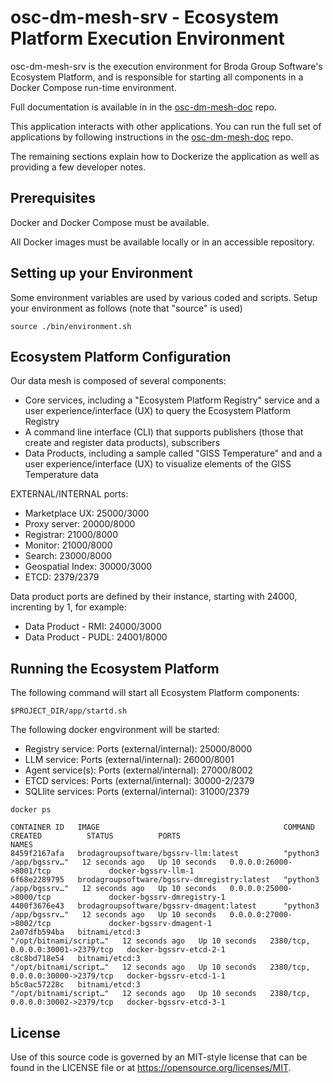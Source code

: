 # osc-dm-mesh-srv - Ecosystem Platform Execution Environment

osc-dm-mesh-srv is the execution environment for Broda Group
Software's Ecosystem Platform, and is responsible for starting all
components in a Docker Compose run-time environment.

Full documentation is available in in the
[osc-dm-mesh-doc](https://github.com/brodagroupsoftware/osc-dm-mesh-doc)
repo.

This application interacts with other applications. You can run
the full set of applications by following instructions in the
[osc-dm-mesh-doc](https://github.com/brodagroupsoftware/osc-dm-mesh-doc)
repo.

The remaining sections explain how to Dockerize the application
as well as providing a few developer notes.

## Prerequisites

Docker and Docker Compose must be available.

All Docker images must be available locally or in an
accessible repository.

## Setting up your Environment

Some environment variables are used by various coded and scripts.
Setup your environment as follows (note that "source" is used)
~~~~
source ./bin/environment.sh
~~~~

## Ecosystem Platform Configuration

Our data mesh is composed of several components:
- Core services, including a "Ecosystem Platform Registry" service
and a user experience/interface (UX) to query the Ecosystem Platform Registry
- A command line interface (CLI) that supports publishers (those
that create and register data products), subscribers
- Data Products, including a sample called "GISS Temperature" and
and a user experience/interface (UX) to visualize elements of
the GISS Temperature data

EXTERNAL/INTERNAL ports:
- Marketplace UX:  25000/3000
- Proxy server: 20000/8000
- Registrar:  21000/8000
- Monitor:  21000/8000
- Search: 23000/8000
- Geospatial Index: 30000/3000
- ETCD: 2379/2379

Data product ports are defined by their instance,
starting with 24000, increnting by 1, for example:
- Data Product - RMI: 24000/3000
- Data Product - PUDL: 24001/8000


## Running the Ecosystem Platform

The following command will start all Ecosystem Platform components:
~~~~
$PROJECT_DIR/app/startd.sh
~~~~

The following docker engvironment will be started:
- Registry service: Ports (external/internal): 25000/8000
- LLM service: Ports (external/internal): 26000/8001
- Agent service(s): Ports (external/internal): 27000/8002
- ETCD services: Ports (external/internal): 30000-2/2379
- SQLlite services: Ports (external/internal): 31000/2379
~~~~
docker ps

CONTAINER ID   IMAGE                                         COMMAND                  CREATED          STATUS          PORTS                               NAMES
8459f2167afa   brodagroupsoftware/bgssrv-llm:latest          "python3 /app/bgssrv…"   12 seconds ago   Up 10 seconds   0.0.0.0:26000->8001/tcp             docker-bgssrv-llm-1
6f68e2289795   brodagroupsoftware/bgssrv-dmregistry:latest   "python3 /app/bgssrv…"   12 seconds ago   Up 10 seconds   0.0.0.0:25000->8000/tcp             docker-bgssrv-dmregistry-1
4400f3676e43   brodagroupsoftware/bgssrv-dmagent:latest      "python3 /app/bgssrv…"   12 seconds ago   Up 10 seconds   0.0.0.0:27000->8002/tcp             docker-bgssrv-dmagent-1
2a07dfb594ba   bitnami/etcd:3                                "/opt/bitnami/script…"   12 seconds ago   Up 10 seconds   2380/tcp, 0.0.0.0:30001->2379/tcp   docker-bgssrv-etcd-2-1
c8c8bd718e54   bitnami/etcd:3                                "/opt/bitnami/script…"   12 seconds ago   Up 10 seconds   2380/tcp, 0.0.0.0:30000->2379/tcp   docker-bgssrv-etcd-1-1
b5c0ac57228c   bitnami/etcd:3                                "/opt/bitnami/script…"   12 seconds ago   Up 10 seconds   2380/tcp, 0.0.0.0:30002->2379/tcp   docker-bgssrv-etcd-3-1
~~~~

## License

Use of this source code is governed by an MIT-style
license that can be found in the LICENSE file or at
https://opensource.org/licenses/MIT.
